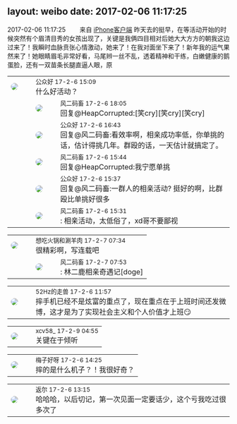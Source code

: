 layout: weibo
date: 2017-02-06 11:17:25
---
<meta name="referrer" content="no-referrer" />

2017-02-06 11:17:25  &nbsp;&nbsp;&nbsp;&nbsp;&nbsp;&nbsp; 来自 <a href="http://app.weibo.com/t/feed/9ksdit" rel="nofollow">iPhone客户端</a>
昨天去的挺早，在等活动开始的时候突然有个眉清目秀的女孩出现了，关键是我俩四目相对后她大大方方的朝我这边过来了！我瞬时血脉贲张心情激动，她来了！在我对面坐下来了！新年我的运气果然来了！她眼睛眉毛非常好看，马尾辫一丝不乱，透着精神和干练，白嫩健康的鹅蛋脸，还有一双苗条长腿直逼人眼，原 ​​​

<table style="width: 100%;">
  <tr>
    <td style="width: 40px;"><img style="border-radius:50%" src="https://tva1.sinaimg.cn/crop.0.0.996.996.50/56cd8808jw8f5uwsaxc6xj20ro0ro0uj.jpg?KID=imgbed,tva&Expires=1624464133&ssig=dFjxxOyfO8"></td>
    <td colspan="2"><small>公众好 17-2-6 15:09</small><br/>什么好活动？</td>
  </tr>
  <tr>
    <td/>
    <td style="width: 40px;"><img style="border-radius:50%" src="https://tva3.sinaimg.cn/crop.0.0.639.639.50/6d2a6003jw8f3idy69w2gj20hs0hrt9g.jpg?KID=imgbed,tva&Expires=1624464133&ssig=iRKSCO4fk8"></td>
    <td><small>风二码畜 17-2-6 18:05</small><br/>回复@HeapCorrupted:[笑cry][笑cry][笑cry]</td>
  </tr>
  <tr>
    <td/>
    <td style="width: 40px;"><img style="border-radius:50%" src="https://tva1.sinaimg.cn/crop.0.0.996.996.50/56cd8808jw8f5uwsaxc6xj20ro0ro0uj.jpg?KID=imgbed,tva&Expires=1624464133&ssig=dFjxxOyfO8"></td>
    <td><small>公众好 17-2-6 16:43</small><br/>回复@风二码畜:看效率啊，相亲成功率低，你单挑的话，估计得挑几年。群殴的话，一天估计就搞定了。</td>
  </tr>
  <tr>
    <td/>
    <td style="width: 40px;"><img style="border-radius:50%" src="https://tva3.sinaimg.cn/crop.0.0.639.639.50/6d2a6003jw8f3idy69w2gj20hs0hrt9g.jpg?KID=imgbed,tva&Expires=1624464133&ssig=iRKSCO4fk8"></td>
    <td><small>风二码畜 17-2-6 15:44</small><br/>回复@HeapCorrupted:我宁愿单挑</td>
  </tr>
  <tr>
    <td/>
    <td style="width: 40px;"><img style="border-radius:50%" src="https://tva1.sinaimg.cn/crop.0.0.996.996.50/56cd8808jw8f5uwsaxc6xj20ro0ro0uj.jpg?KID=imgbed,tva&Expires=1624464133&ssig=dFjxxOyfO8"></td>
    <td><small>公众好 17-2-6 15:37</small><br/>回复@风二码畜:一群人的相亲活动? 挺好的啊，比群殴比单挑好很多</td>
  </tr>
  <tr>
    <td/>
    <td style="width: 40px;"><img style="border-radius:50%" src="https://tva3.sinaimg.cn/crop.0.0.639.639.50/6d2a6003jw8f3idy69w2gj20hs0hrt9g.jpg?KID=imgbed,tva&Expires=1624464133&ssig=iRKSCO4fk8"></td>
    <td><small>风二码畜 17-2-6 15:31</small><br/>: 相亲活动，太低俗了，xd哥不要鄙视</td>
  </tr>
</table>

<table style="width: 100%;">
  <tr>
    <td style="width: 40px;"><img style="border-radius:50%" src="https://tva1.sinaimg.cn/crop.0.1.751.751.50/71c5c7f8jw8f5hblff0u4j20kv0ky3zn.jpg?KID=imgbed,tva&Expires=1624464133&ssig=e9jANxJdi0"></td>
    <td colspan="2"><small>想吃火锅和涮羊肉 17-2-7 07:34</small><br/>很精彩啊，写连载吧</td>
  </tr>
  <tr>
    <td/>
    <td style="width: 40px;"><img style="border-radius:50%" src="https://tva3.sinaimg.cn/crop.0.0.639.639.50/6d2a6003jw8f3idy69w2gj20hs0hrt9g.jpg?KID=imgbed,tva&Expires=1624464133&ssig=iRKSCO4fk8"></td>
    <td><small>风二码畜 17-2-7 07:53</small><br/>: 林二鹿相亲奇遇记[doge]</td>
  </tr>
</table>

<table style="width: 100%;">
  <tr>
    <td style="width: 40px;"><img style="border-radius:50%" src="https://tva4.sinaimg.cn/crop.0.0.180.180.50/8beaf773jw1e8qgp5bmzyj2050050aa8.jpg?KID=imgbed,tva&Expires=1624464133&ssig=rz1qnddjj4"></td>
    <td colspan="2"><small>52Hz的走兽 17-2-6 11:57</small><br/>摔手机已经不是炫富的重点了，现在重点在于上班时间还发微博，这才是为了实现社会主义和个人价值才上班😏</td>
  </tr>
</table>

<table style="width: 100%;">
  <tr>
    <td style="width: 40px;"><img style="border-radius:50%" src="https://tva3.sinaimg.cn/crop.0.0.1242.1242.50/801f7e9ajw8f3peekcgoqj20yi0yidg9.jpg?KID=imgbed,tva&Expires=1624464133&ssig=ZJrY1GQmei"></td>
    <td colspan="2"><small>xcv58_ 17-2-9 04:55</small><br/>关键在于倾听</td>
  </tr>
</table>

<table style="width: 100%;">
  <tr>
    <td style="width: 40px;"><img style="border-radius:50%" src="https://tva3.sinaimg.cn/crop.0.0.180.180.50/abefb5b0jw1e8qgp5bmzyj2050050aa8.jpg?KID=imgbed,tva&Expires=1624464133&ssig=JM0h3jwfxZ"></td>
    <td colspan="2"><small>梅子好呀 17-2-6 14:25</small><br/>摔的是什么机子？！我很好奇？</td>
  </tr>
</table>

<table style="width: 100%;">
  <tr>
    <td style="width: 40px;"><img style="border-radius:50%" src="https://tvax1.sinaimg.cn/crop.0.0.512.512.50/760b4677ly8fvdnumgch5j20e80e8gmo.jpg?KID=imgbed,tva&Expires=1624464133&ssig=5BDOCyRPRO"></td>
    <td colspan="2"><small>返尔 17-2-6 13:15</small><br/>哈哈哈，以后切记，第一次见面一定要话少，这个亏我吃过很多次了</td>
  </tr>
</table>
